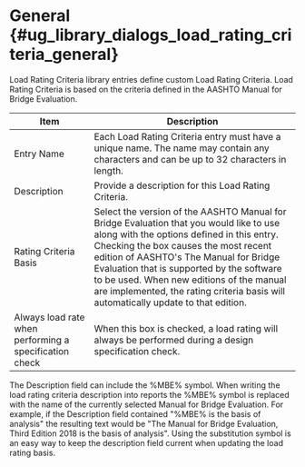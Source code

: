 General {#ug_library_dialogs_load_rating_criteria_general}
==============================================
Load Rating Criteria library entries define custom Load Rating Criteria. Load Rating Criteria is based on the criteria defined in the AASHTO Manual for Bridge Evaluation. 

Item | Description
----|--------
Entry Name | Each Load Rating Criteria entry must have a unique name. The name may contain any characters and can be up to 32 characters in length.
Description | Provide a description for this Load Rating Criteria.
Rating Criteria Basis | Select the version of the AASHTO Manual for Bridge Evaluation that you would like to use along with the options defined in this entry. Checking the box causes the most recent edition of AASHTO's The Manual for Bridge Evaluation that is supported by the software to be used. When new editions of the manual are implemented, the rating criteria basis will automatically update to that edition.
Always load rate when performing a specification check | When this box is checked, a load rating will always be performed during a design specification check.

The Description field can include the \%MBE\% symbol. When writing the load rating criteria description into reports the \%MBE\% symbol is replaced with the name of the currently selected Manual for Bridge Evaluation. For example, if the Description field contained "%MBE% is the basis of analysis" the resulting text would be "The Manual for Bridge Evaluation, Third Edition 2018 is the basis of analysis". Using the substitution symbol is an easy way to keep the description field current when updating the load rating basis.
